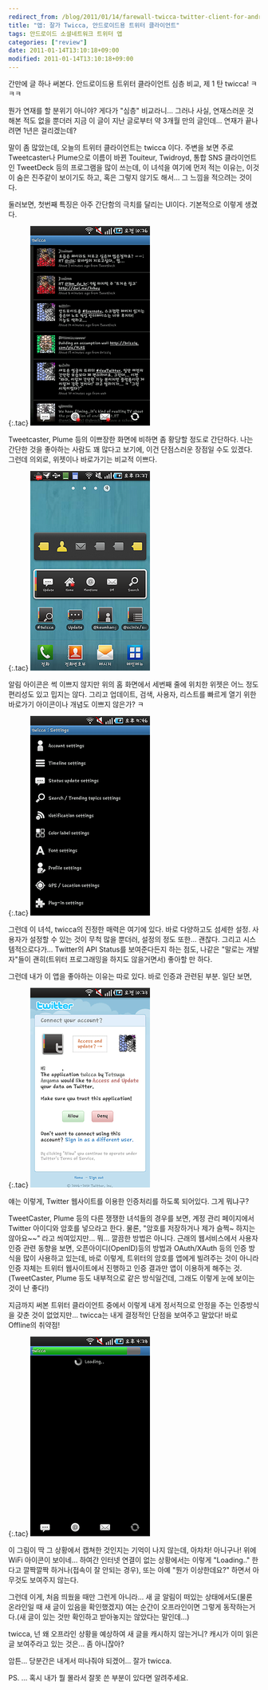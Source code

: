 ```yaml
---
redirect_from: /blog/2011/01/14/farewall-twicca-twitter-client-for-android/
title: "앱: 잘가 Twicca, 안드로이드용 트위터 클라이언트"
tags: 안드로이드 소셜네트워크 트위터 앱
categories: ["review"]
date: 2011-01-14T13:10:18+09:00
modified: 2011-01-14T13:10:18+09:00
---
```

간만에 글 하나 써본다. 안드로이드용 트위터 클라이언트 심층 비교,
제 1 탄 twicca! ㅋㅋㅋ

뭔가 연재를 할 분위기 아니야? 게다가 "심층" 비교라니... 그러나 사실,
연재스러운 것 해본 적도 없을 뿐더러 지금 이 글이 지난 글로부터 약 3개월 만의
글인데... 연재가 끝나려면 1년은 걸리겠는데?

말이 좀 많았는데, 오늘의 트위터 클라이언트는 twicca 이다. 주변을 보면 주로
Tweetcaster나 Plume으로 이름이 바뀐 Touiteur, Twidroyd, 통합 SNS 클라이언트인
TweetDeck 등의 프로그램을 많이 쓰는데, 이 녀석을 여기에 먼저 적는 이유는,
이것이 숨은 진주같이 보이기도 하고, 혹은 그렇지 않기도 해서... 그 느낌을
적으려는 것이다.

둘러보면, 첫번째 특징은 아주 간단함의 극치를 달리는 UI이다. 기본적으로 이렇게
생겼다.

{:.tac}
![](/attachments/2011-01-14-twicca-main.png)

Tweetcaster, Plume 등의 이쁘장한 화면에 비하면 좀 황당할 정도로 간단하다.
나는 간단한 것을 좋아하는 사람도 꽤 많다고 보기에, 이건 단점스러운 장점일
수도 있겠다. 그런데 의외로, 위젯이나 바로가기는 비교적 이쁘다.

{:.tac}
![](/attachments/2011-01-14-twicca-widget.png)

알림 아이콘은 썩 이쁘지 않지만 위의 홈 화면에서 세번째 줄에 위치한 위젯은
어느 정도 편리성도 있고 밉지는 않다. 그리고 업데이트, 검색, 사용자, 리스트를
빠르게 열기 위한 바로가기 아이콘이나 개념도 이쁘지 않은가? ㅋ

{:.tac}
![](/attachments/2011-01-14-twicca-setting.png)

그런데 이 녀석, twicca의 진정한 매력은 여기에 있다. 바로 다양하고도 섬세한
설정. 사용자가 설정할 수 있는 것이 무척 많을 뿐더러, 설정의 정도 또한...
괜찮다. 그리고 시스템적으로다가... Twitter의 API Status를 보여준다든지 하는
점도, 나같은 "말로는 개발자"들이 괜히(트위터 프로그래밍을 하지도 않을거면서)
좋아할 만 하다.

그런데 내가 이 앱을 좋아하는 이유는 따로 있다. 바로 인증과 관련된 부분. 일단
보면,

{:.tac}
![](/attachments/2011-01-14-twicca-auth.png)

얘는 이렇게, Twitter 웹사이트를 이용한 인증처리를 하도록 되어있다. 그게 뭐냐구?

TweetCaster, Plume 등의 다른 쟁쟁한 녀석들의 경우를 보면, 계정 관리 페이지에서
Twitter 아이디와 암호를 넣으라고 한다. 물론, "암호를 저장하거나 제가 슬쩍~
하지는 않아요~~" 라고 씌여있지만... 뭐... 깔끔한 방법은 아니다. 근래의
웹서비스에서 사용자 인증 관련 동향을 보면, 오픈아이디(OpenID)등의 방법과
OAuth/XAuth 등의 인증 방식을 많이 사용하고 있는데, 바로 이렇게, 트위터의
암호를 앱에게 빌려주는 것이 아니라 인증 자체는 트위터 웹사이트에서 진행하고
인증 결과만 앱이 이용하게 해주는 것. (TweetCaster, Plume 등도 내부적으로 같은
방식일건데, 그래도 이렇게 눈에 보이는 것이 난 좋다!)

지금까지 써본 트위터 클라이언트 중에서 이렇게 내게 정서적으로 안정을 주는
인증방식을 갖춘 것이 없었지만... twicca는 내게 결정적인 단점을 보여주고
말았다! 바로 Offline의 취약점!

{:.tac}
![](/attachments/2011-01-14-twicca-loading.png)

이 그림이 딱 그 상황에서 캡쳐한 것인지는 기억이 나지 않는데, 아차차! 아니구나!
위에 WiFi 아이콘이 보이네... 하여간 인터넷 연결이 없는 상황에서는 이렇게
"Loading.." 한다고 깔짝깔짝 하거나(접속이 잘 안되는 경우), 또는 아예 "뭔가
이상한데요?" 하면서 아무것도 보여주지 않는다.

그런데 이게, 처음 띄웠을 때만 그런게 아니라... 새 글 알림이 떠있는
상태에서도(물론 온라인일 때 새 글이 있음을 확인했겠지) 여는 순간이
오프라인이면 그렇게 동작하는거다.(새 글이 있는 것만 확인하고 받아놓지는
않았다는 말인데...)

twicca, 넌 왜 오프라인 상황을 예상하여 새 글을 캐시하지 않는거니? 캐시가 이미
읽은 글 보여주라고 있는 것은... 좀 아니잖아?

암튼... 당분간은 내게서 떠나줘야 되겠어... 잘가 twicca.

PS. ... 혹시 내가 뭘 몰라서 잘못 쓴 부분이 있다면 알려주세요.

